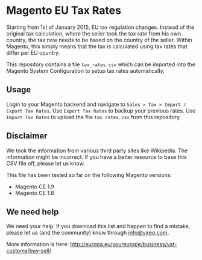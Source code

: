 Magento EU Tax Rates
====================

Starting from 1st of January 2015, EU tax regulation changes. Instead of the original tax calculation,
where the seller took the tax rate from his own country, the tax now needs to be based on the country of
the seller. Within Magento, this simply means that the tax is calculated using tax rates that differ per EU
country.

This repository contains a file `tax_rates.csv` which can be imported into the Magento System Configuration 
to setup tax rates automatically.

## Usage
Login to your Magento backend and navigate to `Sales > Tax > Import / Export Tax Rates`. 
Use `Export Tax Rates` to backup your previous rates. Use `Import Tax Rates` to upload the file 
`tax_rates.csv` from this repository.


## Disclaimer
We took the information from various third party sites like Wikipedia. The information might be incorrect.
If you have a better resource to base this CSV file off, please let us know.

This file has been tested so far on the following Magento versions:
* Magento CE 1.9
* Magento CE 1.8

## We need help
We need your help. If you download this list and happen to find a mistake, please let us (and the community)
know through info@yireo.com.

More information is here:
http://europa.eu/youreurope/business/vat-customs/buy-sell/


